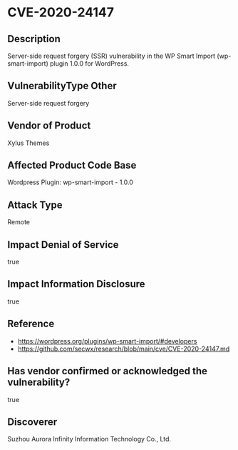 # CVE-2020-24147

## Description
Server-side request forgery (SSR) vulnerability in the WP Smart Import (wp-smart-import) plugin 1.0.0 for WordPress.

## VulnerabilityType Other
Server-side request forgery

## Vendor of Product
Xylus Themes

## Affected Product Code Base
Wordpress Plugin: wp-smart-import - 1.0.0

## Attack Type
Remote

## Impact Denial of Service
true

## Impact Information Disclosure
true

## Reference
- https://wordpress.org/plugins/wp-smart-import/#developers
- https://github.com/secwx/research/blob/main/cve/CVE-2020-24147.md

## Has vendor confirmed or acknowledged the vulnerability?
true

## Discoverer
Suzhou Aurora Infinity Information Technology Co., Ltd.
